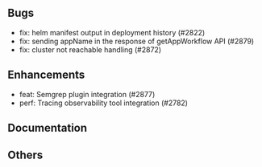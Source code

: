 ## Bugs
- fix: helm manifest output in deployment history (#2822)
- fix: sending appName in the response of getAppWorkflow API (#2879)
- fix: cluster not reachable handling (#2872)
## Enhancements
- feat: Semgrep plugin integration (#2877)
- perf: Tracing observability tool integration (#2782)
## Documentation
## Others
